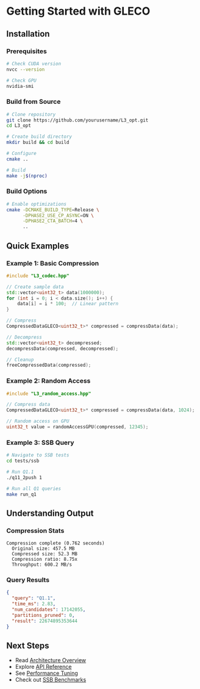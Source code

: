 # Getting Started with GLECO

## Installation

### Prerequisites

```bash
# Check CUDA version
nvcc --version

# Check GPU
nvidia-smi
```

### Build from Source

```bash
# Clone repository
git clone https://github.com/yourusername/L3_opt.git
cd L3_opt

# Create build directory
mkdir build && cd build

# Configure
cmake ..

# Build
make -j$(nproc)
```

### Build Options

```bash
# Enable optimizations
cmake -DCMAKE_BUILD_TYPE=Release \
      -DPHASE2_USE_CP_ASYNC=ON \
      -DPHASE2_CTA_BATCH=4 \
      ..
```

## Quick Examples

### Example 1: Basic Compression

```cpp
#include "L3_codec.hpp"

// Create sample data
std::vector<uint32_t> data(1000000);
for (int i = 0; i < data.size(); i++) {
    data[i] = i * 100;  // Linear pattern
}

// Compress
CompressedDataGLECO<uint32_t>* compressed = compressData(data);

// Decompress
std::vector<uint32_t> decompressed;
decompressData(compressed, decompressed);

// Cleanup
freeCompressedData(compressed);
```

### Example 2: Random Access

```cpp
#include "L3_random_access.hpp"

// Compress data
CompressedDataGLECO<uint32_t>* compressed = compressData(data, 1024);

// Random access on GPU
uint32_t value = randomAccessGPU(compressed, 12345);
```

### Example 3: SSB Query

```bash
# Navigate to SSB tests
cd tests/ssb

# Run Q1.1
./q11_2push 1

# Run all Q1 queries
make run_q1
```

## Understanding Output

### Compression Stats

```
Compression complete (0.762 seconds)
  Original size: 457.5 MB
  Compressed size: 52.3 MB
  Compression ratio: 8.75x
  Throughput: 600.2 MB/s
```

### Query Results

```json
{
  "query": "Q1.1",
  "time_ms": 2.83,
  "num_candidates": 17142055,
  "partitions_pruned": 0,
  "result": 22674895353644
}
```

## Next Steps

- Read [Architecture Overview](architecture.md)
- Explore [API Reference](api.md)
- See [Performance Tuning](performance_tuning.md)
- Check out [SSB Benchmarks](../benchmarks/README.md)
